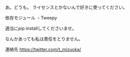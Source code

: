 あ。どうも。
ライセンスとかないんで好きに使ってください。

依存モジュール
・Tweepy

適当にpip installしてくださいませ。

なんかあっても私は責任をとりません。

連絡先
https://twitter.com/t_mizuoka/